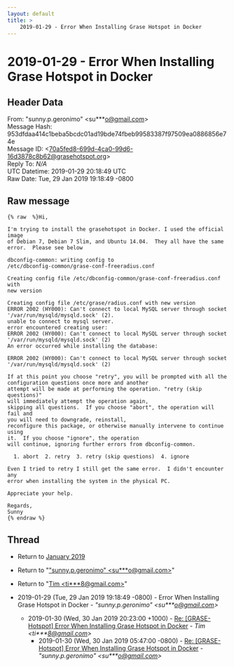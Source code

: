 ```yaml
---
layout: default
title: >
    2019-01-29 - Error When Installing Grase Hotspot in Docker
---
```


# 2019-01-29 - Error When Installing Grase Hotspot in Docker

## Header Data

From: "sunny.p.geronimo" \<su***o@gmail.com\><br>
Message Hash: 953dfdaa414c1beba5bcdc01ad19bde74fbeb99583387f97509ea0886856e74e<br>
Message ID: \<70a5fed8-699d-4ca0-99d6-16d3878c8b62@grasehotspot.org\><br>
Reply To: _N/A_<br>
UTC Datetime: 2019-01-29 20:18:49 UTC<br>
Raw Date: Tue, 29 Jan 2019 19:18:49 -0800<br>

## Raw message

```
{% raw  %}Hi,

I'm trying to install the grasehotspot in Docker. I used the official image 
of Debian 7, Debian 7 Slim, and Ubuntu 14.04.  They all have the same 
error.  Please see below

dbconfig-common: writing config to 
/etc/dbconfig-common/grase-conf-freeradius.conf

Creating config file /etc/dbconfig-common/grase-conf-freeradius.conf with 
new version

Creating config file /etc/grase/radius.conf with new version
ERROR 2002 (HY000): Can't connect to local MySQL server through socket 
'/var/run/mysqld/mysqld.sock' (2).
unable to connect to mysql server.
error encountered creating user:
ERROR 2002 (HY000): Can't connect to local MySQL server through socket 
'/var/run/mysqld/mysqld.sock' (2)
An error occurred while installing the database:

ERROR 2002 (HY000): Can't connect to local MySQL server through socket 
'/var/run/mysqld/mysqld.sock' (2)

If at this point you choose "retry", you will be prompted with all the 
configuration questions once more and another
attempt will be made at performing the operation. "retry (skip questions)" 
will immediately attempt the operation again,
skipping all questions.  If you choose "abort", the operation will fail and 
you will need to downgrade, reinstall,
reconfigure this package, or otherwise manually intervene to continue using 
it.  If you choose "ignore", the operation
will continue, ignoring further errors from dbconfig-common.

  1. abort  2. retry  3. retry (skip questions)  4. ignore

Even I tried to retry I still get the same error.  I didn't encounter any 
error when installing the system in the physical PC.

Appreciate your help.

Regards,
Sunny
{% endraw %}
```

## Thread

+ Return to [January 2019](/archive/2019/01)

+ Return to "["sunny.p.geronimo" <su***o<span>@</span>gmail.com>](/authors/su___o_at_gmail_com)"
+ Return to "[Tim <ti***8<span>@</span>gmail.com>](/authors/ti___8_at_gmail_com)"

+ 2019-01-29 (Tue, 29 Jan 2019 19:18:49 -0800) - Error When Installing Grase Hotspot in Docker - _"sunny.p.geronimo" \<su***o@gmail.com\>_
  + 2019-01-30 (Wed, 30 Jan 2019 20:23:00 +1000) - [Re: [GRASE-Hotspot] Error When Installing Grase Hotspot in Docker](/archive/2019/01/046fa56bcddf86e810f3bd2f1e64b82646b5121cca376507bfb5a2843a3b35ea) - _Tim \<ti***8@gmail.com\>_
    + 2019-01-30 (Wed, 30 Jan 2019 05:47:00 -0800) - [Re: [GRASE-Hotspot] Error When Installing Grase Hotspot in Docker](/archive/2019/01/2708e33e9fc9a3c615303fb2cee6e1e93fda860a206182384e5bbc92594b6fd7) - _"sunny.p.geronimo" \<su***o@gmail.com\>_


